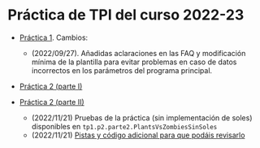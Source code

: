 # Práctica de TPI del curso 2022-23

- [Práctica 1](./enunciados/practica1/practica1.md). Cambios:
    - (2022/09/27). Añadidas aclaraciones en las FAQ y modificación mínima de la plantilla para evitar problemas en caso de datos incorrectos en los parámetros del programa principal.

- [Práctica 2 (parte I)](./enunciados/practica2/practica2_1.md)

- [Práctica 2 (parte II)](./enunciados/practica2/practica2_2.md)
	- (2022/11/21) Pruebas de la práctica (sin implementación de soles) disponibles en `tp1.p2.parte2.PlantsVsZombiesSinSoles`
	- (2022/11/21) [Pistas y código adicional para que podáis revisarlo](https://github.com/informaticaucm-TPI/202223-PlantsVsZombies/pull/4/files)